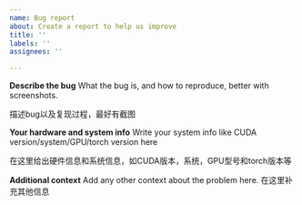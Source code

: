 ```yaml
---
name: Bug report
about: Create a report to help us improve
title: ''
labels: ''
assignees: ''

---
```


**Describe the bug**
What the bug is, and how to reproduce, better with screenshots.

描述bug以及复现过程，最好有截图

**Your hardware and system info**
Write your system info like CUDA version/system/GPU/torch version here

在这里给出硬件信息和系统信息，如CUDA版本，系统，GPU型号和torch版本等

**Additional context**
Add any other context about the problem here.
在这里补充其他信息

